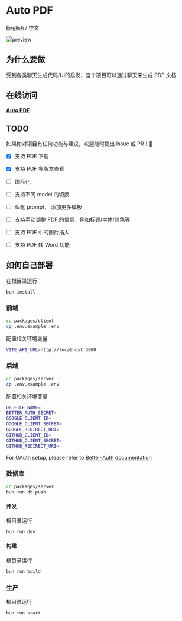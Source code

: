 # Auto PDF
<p align="left">
  <a href="README.md">English</a> /
  <a href="README-CN.md">中文</a>
</p>

![preview](https://github.com/user-attachments/assets/c9293a43-f1f2-4240-be44-811a79485c67)

## 为什么要做
受到各类聊天生成代码/UI的启发，这个项目可以通过聊天来生成 PDF 文档

## 在线访问
[**Auto PDF**](https://autopdf.app)

## TODO

如果你对项目有任何功能与建议，欢迎随时提出 Issue 或 PR！👏
- [x] 支持 PDF 下载
- [x] 支持 PDF 多版本查看
- [ ] 国际化
- [ ] 支持不同 model 的切换
- [ ] 优化 prompt， 添加更多模板
- [ ] 支持手动调整 PDF 的信息，例如标题/字体/颜色等
- [ ] 支持 PDF 中的图片插入
- [ ] 支持 PDF 转 Word 功能


## 如何自己部署

在根目录运行：

```bash
bun install
```
### 前端

```bash
cd packages/client
cp .env.example .env
```

配置相关环境变量

```bash
VITE_API_URL=http://localhost:3000
```

### 后端

```bash
cd packages/server
cp .env.example .env
```

配置相关环境变量

```bash
DB_FILE_NAME=
BETTER_AUTH_SECRET=
GOOGLE_CLIENT_ID=
GOOGLE_CLIENT_SECRET=
GOOGLE_REDIRECT_URI=
GITHUB_CLIENT_ID=
GITHUB_CLIENT_SECRET=
GITHUB_REDIRECT_URI=
```

For OAuth setup, please refer to [Better-Auth documentation](https://www.better-auth.com)


### 数据库

```bash
cd packages/server
bun run db:push
```

#### 开发
根目录运行
```bash
bun run dev
```

#### 构建
根目录运行
```bash
bun run build
```

### 生产
根目录运行
```bash
bun run start
```
